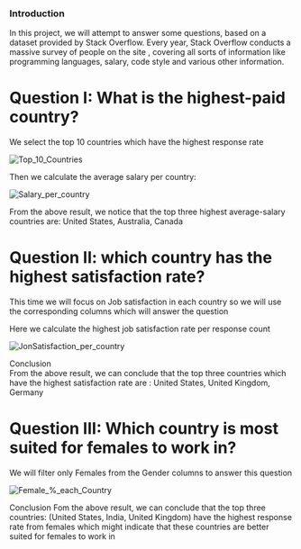### Introduction
In this project, we will attempt to answer some questions, 
based on a dataset provided by Stack Overflow. Every year, 
Stack Overflow conducts a massive survey of people on the site , 
covering all sorts of information like programming languages, salary, code style and various other information.

# Question I: What is the highest-paid country?
We select the top 10 countries which have the highest response rate 

![Top_10_Countries](Top_10_Countries.PNG)

Then we calculate the average salary per country:

![Salary_per_country](Salary_per_country.PNG)
 
From the above result, we notice that the top three highest average-salary countries are: United States, Australia, Canada 


#  Question II: which country has the highest satisfaction rate? 
This time we will focus on Job satisfaction in each country so we will use the corresponding columns which will answer the question  

Here we calculate the highest job satisfaction rate per response count   

![JonSatisfaction_per_country](Satisfaction_per_country.png)  

Conclusion   
From the above result, we can conclude that the top three countries which have the highest satisfaction rate are : United States, United Kingdom, Germany 

# Question III:  Which country is most suited for females to work in?  

We will filter only Females from the Gender columns to answer this question  

![Female_%_each_Country](Female_per_country.png)  

Conclusion
Fom the above result, we can conclude that the top three countries: (United States, India, United Kingdom) have the highest response rate from females which might indicate that these countries are better suited for females to work in
